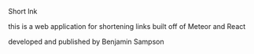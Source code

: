 Short lnk

this is a web application for shortening links built off of Meteor and React

developed and published by Benjamin Sampson
